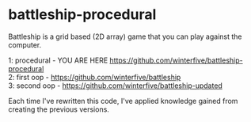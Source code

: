 # battleship-procedural

Battleship is a grid based (2D array) game that you can play against the computer.

1: procedural - YOU ARE HERE  https://github.com/winterfive/battleship-procedural  
2: first oop - https://github.com/winterfive/battleship  
3: second oop - https://github.com/winterfive/battleship-updated    

Each time I've rewritten this code, I've applied knowledge gained from creating the previous versions.
